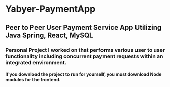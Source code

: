 # Yabyer-PaymentApp
 ## Peer to Peer User Payment Service App Utilizing Java Spring, React, MySQL
### Personal Project I worked on that performs various user to user functionality including concurrent payment requests within an integrated environment.
#### If you download the project to run for yourself, you must download Node modules for the frontend.
